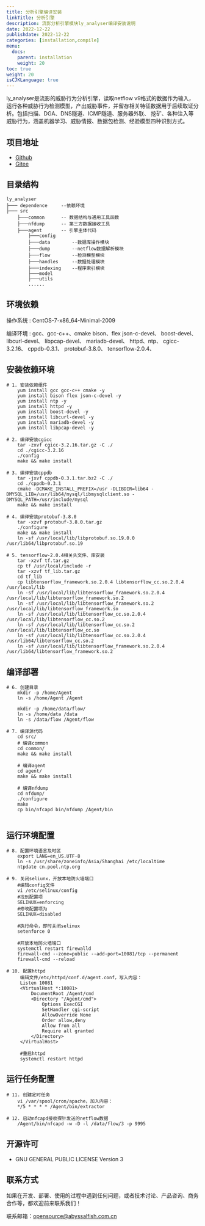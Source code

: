 ```yaml
---
title: 分析引擎编译安装
linkTitle: 分析引擎
description: 流影分析引擎模块ly_analyser编译安装说明
date: 2022-12-22
publishdate: 2022-12-22
categories: [installation,compile]
menu:
  docs:
    parent: installation
    weight: 20
toc: true
weight: 20
isCJKLanguage: true
---
```


ly_analyser是流影的威胁行为分析引擎，读取netflow v9格式的数据作为输入，运行各种威胁行为检测模型，产出威胁事件，并留存相关特征数据用于后续取证分析。包括扫描、DGA、DNS隧道、ICMP隧道、服务器外联、 挖矿、各种注入等威胁行为，涵盖机器学习、威胁情报、数据包检测、经验模型四种识别方式。

## 项目地址

* [Github](https://github.com/Abyssal-Fish-Technology/ly_analyser)
* [Gitee](https://gitee.com/abyssalfish-os/ly_analyser)

## 目录结构

	ly_analyser
	├─── dependence		--依赖环境
	├─── src
		├───common		-- 数据结构与通用工具函数
		├───nfdump		-- 第三方数据接收工具
		├───agent		-- 引擎主体代码
			├───config		
			├───data		--数据库操作模块
			├───dump		--netflow数据解析模块
			├───flow		--检测模型模块
			├───handles		--数据处理模块
			├───indexing	--程序索引模块
			├───model		
			├───utils		
			......



## 环境依赖

操作系统
: CentOS-7-x86_64-Minimal-2009 
	
编译环境
:  gcc、gcc-c++、cmake
	bison、flex
	json-c-devel、
	boost-devel、
	libcurl-devel、
	libpcap-devel、
	mariadb-devel、
	httpd、ntp、
	cgicc-3.2.16、
	cppdb-0.3.1、
	protobuf-3.8.0、
	tensorflow-2.0.4、


## 安装依赖环境

```shell
# 1. 安装依赖组件
	yum install gcc gcc-c++ cmake -y
	yum install bison flex json-c-devel -y
	yum install ntp -y
	yum install httpd -y
	yum install boost-devel -y
	yum install libcurl-devel -y
	yum install mariadb-devel -y
	yum install libpcap-devel -y
		
# 2. 编译安装cgicc 
	tar -zxvf cgicc-3.2.16.tar.gz -C ./
	cd ./cgicc-3.2.16
	./config
	make && make install
	
# 3. 编译安装cppdb
	tar -jxvf cppdb-0.3.1.tar.bz2 -C ./
	cd ./cppdb-0.3.1
	cmake -DCMAKE_INSTALL_PREFIX=/usr -DLIBDIR=lib64 -DMYSQL_LIB=/usr/lib64/mysql/libmysqlclient.so -DMYSQL_PATH=/usr/include/mysql 
	make && make install
	
# 4. 编译安装protobuf-3.8.0
	tar -xzvf protobuf-3.8.0.tar.gz
	./configure
	make && make install
	ln -sf /usr/local/lib/libprotobuf.so.19.0.0 /usr/lib64/libprotobuf.so.19

# 5. tensorflow-2.0.4相关头文件、库安装
	tar -xzvf tf.tar.gz
	cp tf /usr/local/include -r
	tar -xzvf tf_lib.tar.gz 
	cd tf_lib
	cp libtensorflow_framework.so.2.0.4 libtensorflow_cc.so.2.0.4 /usr/local/lib
	ln -sf /usr/local/lib/libtensorflow_framework.so.2.0.4 /usr/local/lib/libtensorflow_framework.so.2
	ln -sf /usr/local/lib/libtensorflow_framework.so.2 /usr/local/lib/libtensorflow_framework.so
	ln -sf /usr/local/lib/libtensorflow_cc.so.2.0.4 /usr/local/lib/libtensorflow_cc.so.2
	ln -sf /usr/local/lib/libtensorflow_cc.so.2 /usr/local/lib/libtensorflow_cc.so
	ln -sf /usr/local/lib/libtensorflow_cc.so.2.0.4 /usr/lib64/libtensorflow_cc.so.2
	ln -sf /usr/local/lib/libtensorflow_framework.so.2.0.4 /usr/lib64/libtensorflow_framework.so.2
```



## 编译部署

```shell
# 6. 创建目录
	mkdir -p /home/Agent
	ln -s /home/Agent /Agent

	mkdir -p /home/data/flow/
	ln -s /home/data /data
	ln -s /data/flow /Agent/flow

# 7. 编译源代码
	cd src/
	# 编译common
	cd common/
	make && make install
	
	# 编译agent
	cd agent/
	make && make install
	
	# 编译nfdump
	cd nfdump/
	./configure
	make 
	cp bin/nfcapd bin/nfdump /Agent/bin
	
```



## 运行环境配置

```shell
# 8. 配置环境语言及时区
	export LANG=en_US.UTF-8
	ln -s /usr/share/zoneinfo/Asia/Shanghai /etc/localtime
	ntpdate cn.pool.ntp.org 
	
# 9. 关闭seliunx，开放本地防⽕墙端口
	#编辑config⽂件
	vi /etc/selinux/config
	#找到配置项
	SELINUX=enforcing
	#修改配置项为
	SELINUX=disabled
	
	#执⾏命令，即时关闭selinux
	setenforce 0 

	#开放本地防⽕墙端口
	systemctl restart firewalld
	firewall-cmd --zone=public --add-port=10081/tcp --permanent
	firewall-cmd --reload

# 10. 配置httpd
	 编辑文件/etc/httpd/conf.d/agent.conf，写入内容：
	 Listen 10081
	 <VirtualHost *:10081>
	     DocumentRoot /Agent/cmd
	     <Directory "/Agent/cmd">
	         Options ExecCGI
	         SetHandler cgi-script
	         AllowOverride None
	         Order allow,deny
	         Allow from all
	         Require all granted
	     </Directory>
	 </VirtualHost>
	 
	 #重启httpd
	 systemctl restart httpd
```



## 运行任务配置

``` sell
# 11. 创建定时任务
	vi /var/spool/cron/apache，加入内容：
	*/5 * * * * /Agent/bin/extractor
	 
# 12. 启动nfcapd接收探针发送的netflow数据
	/Agent/bin/nfcapd -w -D -l /data/flow/3 -p 9995
```

## 开源许可

* GNU GENERAL PUBLIC LICENSE  Version 3

## 联系方式

如果在开发、部署、使用的过程中遇到任何问题，或者技术讨论、产品咨询、商务合作等，都欢迎前来联系我们！

联系邮箱：[opensource@abyssalfish.com.cn](mailto:opensource@abyssalfish.com.cn)



